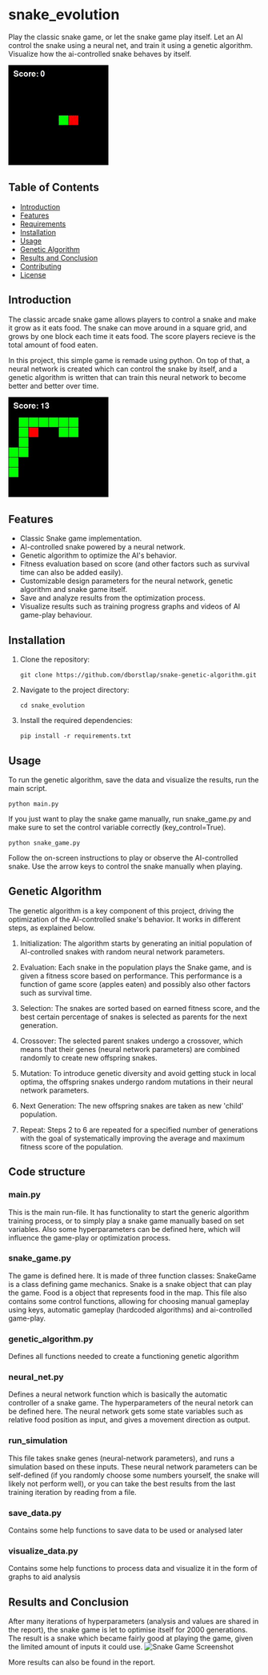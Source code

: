 # snake_evolution
Play the classic snake game, or let the snake game play itself. Let an AI control the snake using a neural net, and train it using a genetic algorithm. Visualize how the ai-controlled snake behaves by itself.


![Snake Game Demo](video/25_10x10.gif)

## Table of Contents

- [Introduction](#introduction)
- [Features](#features)
- [Requirements](#requirements)
- [Installation](#installation)
- [Usage](#usage)
- [Genetic Algorithm](#genetic-algorithm)
- [Results and Conclusion](#results-and-conclusion)
- [Contributing](#contributing)
- [License](#license)


## Introduction


The classic arcade snake game allows players to control a snake and make it grow as it eats food. The snake can move around in a square grid, and grows by one block each time it eats food. The score players recieve is the total amount of food eaten.

In this project, this simple game is remade using python. On top of that, a neural network is created which can control the snake by itself, and a genetic algorithm is written that can train this neural network to become better and better over time.


![Snake Game Screenshot](figures/snake_game.jpg)

## Features

- Classic Snake game implementation.
- AI-controlled snake powered by a neural network.
- Genetic algorithm to optimize the AI's behavior.
- Fitness evaluation based on score (and other factors such as survival time can also be added easily).
- Customizable design parameters for the neural network, genetic algorithm and snake game itself.
- Save and analyze results from the optimization process. 
- Visualize results such as training progress graphs and videos of AI game-play behaviour.


## Installation

1. Clone the repository:
   ```shell
   git clone https://github.com/dborstlap/snake-genetic-algorithm.git
   ```

2. Navigate to the project directory:
   ```shell
   cd snake_evolution
   ```

3. Install the required dependencies:
   ```shell
   pip install -r requirements.txt
   ```


## Usage

To run the genetic algorithm, save the data and visualize the results, run the main script.
   ```shell
   python main.py
   ```

If you just want to play the snake game manually, run snake_game.py and make sure to set the control variable correctly (key_control=True).
   ```shell
   python snake_game.py
   ```

Follow the on-screen instructions to play or observe the AI-controlled snake. Use the arrow keys to control the snake manually when playing.



## Genetic Algorithm

The genetic algorithm is a key component of this project, driving the optimization of the AI-controlled snake's behavior. It works in different steps, as explained below.

1. Initialization: The algorithm starts by generating an initial population of AI-controlled snakes with random neural network parameters.

2. Evaluation: Each snake in the population plays the Snake game, and is given a fitness score based on performance. This performance is a function of game score (apples eaten) and possibly also other factors such as survival time.

3. Selection: The snakes are sorted based on earned fitness score, and the best certain percentage of snakes is selected as parents for the next generation.

4. Crossover: The selected parent snakes undergo a crossover, which means that their genes (neural network parameters) are combined randomly to create new offspring snakes.

5. Mutation: To introduce genetic diversity and avoid getting stuck in local optima, the offspring snakes undergo random mutations in their neural network parameters.

6. Next Generation: The new offspring snakes are taken as new 'child' population.

7. Repeat: Steps 2 to 6 are repeated for a specified number of generations with the goal of systematically improving the average and maximum fitness score of the population.



## Code structure

### main.py
This is the main run-file. It has functionality to start the generic algorithm training process, or to simply play a snake game manually based on set variables. Also some hyperparameters can be defined here, which will influence the game-play or optimization process.

### snake_game.py
The game is defined here. It is made of three function classes:
SnakeGame is a class defining game mechanics.
Snake is a snake object that can play the game.
Food is a object that represents food in the map.
This file also contains some control functions, allowing for choosing manual gameplay using keys, automatic gameplay (hardcoded algorithms) and ai-controlled game-play.

### genetic_algorithm.py
Defines all functions needed to create a functioning genetic algorithm

### neural_net.py
Defines a neural network function which is basically the automatic controller of a snake game. The hyperparameters of the neural netork can be defined here. The neural network gets some state variables such as relative food position as input, and gives a movement direction as output.

### run_simulation
This file takes snake genes (neural-network parameters), and runs a simulation based on these inputs. These neural network parameters can be self-defined (if you randomly choose some numbers yourself, the snake will likely not perform well), or you can take the best results from the last training iteration by reading from a file.

### save_data.py
Contains some help functions to save data to be used or analysed later

### visualize_data.py
Contains some help functions to process data and visualize it in the form of graphs to aid analysis



## Results and Conclusion
After many iterations of hyperparameters (analysis and values are shared in the report), the snake game is let to optimise itself for 2000 generations. The result is a snake which became fairly good at playing the game, given the limited amount of inputs it could use.
![Snake Game Screenshot](figures/run_final.jpg)

More results can also be found in the report.











